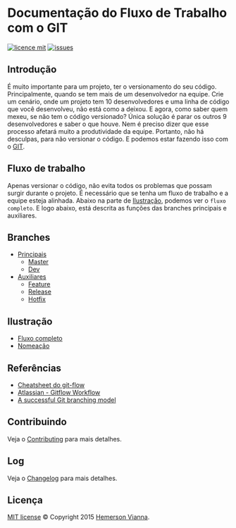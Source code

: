 # Documentação do Fluxo de Trabalho com o GIT

[![licence mit](https://img.shields.io/badge/license-MIT-blue.svg)](https://github.com/doc-solutions/documentation-gitflow/blob/master/LICENSE.md)
[![issues](https://img.shields.io/github/issues/doc-solutions/documentation-gitflow.svg)](https://github.com/doc-solutions/documentation-gitflow/issues)

## Introdução

É muito importante para um projeto, ter o versionamento do seu código. Principalmente, quando se tem mais de um desenvolvedor na equipe. Crie um cenário, onde um projeto tem 10 desenvolvedores e uma linha de código que você desenvolveu, não está como a deixou. E agora, como saber quem mexeu, se não tem o código versionado? Única solução é parar os outros 9 desenvolvedores e saber o que houve. Nem é preciso dizer que esse processo afetará muito a produtividade da equipe. Portanto, não há desculpas, para não versionar o código. E podemos estar fazendo isso com o [GIT](https://git-scm.com/book/pt-br/v1/). 

## Fluxo de trabalho

Apenas versionar o código, não evita todos os problemas que possam surgir durante o projeto. É necessário que se tenha um fluxo de trabalho e a equipe esteja alinhada. Abaixo na parte de [Ilustração](#ilustração), podemos ver o `fluxo completo`. E logo abaixo, está descrita as funções das branches principais e auxiliares.

## Branches

- [Principais](source/branches/main.md)
	- [Master](source/branches/master.md)
	- [Dev](source/branches/dev.md)
- [Auxiliares](source/branches/supporting.md)
	- [Feature](source/branches/feature.md)
	- [Release](source/branches/release.md)
	- [Hotfix](source/branches/hotfix.md)

## Ilustração

- [Fluxo completo](https://github.com/doc-solutions/documentation-gitflow/blob/master/source/images/flow.jpg)
- [Nomeação](https://github.com/doc-solutions/documentation-gitflow/blob/master/source/images/branches.jpg)

## Referências

- [Cheatsheet do git-flow](http://danielkummer.github.io/git-flow-cheatsheet/index.pt_BR.html)
- [Atlassian - Gitflow Workflow](https://www.atlassian.com/git/tutorials/comparing-workflows/gitflow-workflow)
- [A successful Git branching model](http://nvie.com/posts/a-successful-git-branching-model/)

## Contribuindo

Veja o [Contributing](CONTRIBUTING.md) para mais detalhes.

## Log

Veja o [Changelog](CHANGELOG.md) para mais detalhes.

## Licença

[MIT license](LICENSE.md) © Copyright 2015 [Hemerson Vianna](http://hemersonvianna.io).